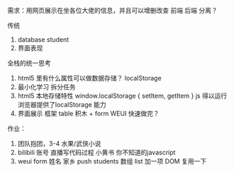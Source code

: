 需求：用网页展示在坐各位大佬的信息，并且可以增删改查
前端 后端   分离？

传统
1. database     student
2. 界面表现

全栈的统一思考
1. html5 里有什么属性可以做数据存储？
localStorage    
2. 最小化学习
    拆分任务
3. html5 本地存储特性   window.localStorage  { setItem, getItem }
    js 得以运行
    浏览器提供了localStorage 能力
4. 界面展示     框架
    table 积木  +   form    WEUI
    快速做完？

作业：
    
1. 团队抱团，3-4 水果/武侠小说
2. bilibili 账号    直播写代码过程
    小黄书  你不知道的javascript
3. weui form
    姓名 家乡 push students 数组
    list 加一项 DOM 复用一下